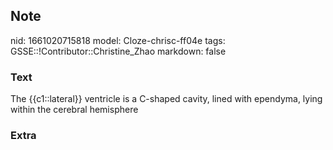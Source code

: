 ## Note
nid: 1661020715818
model: Cloze-chrisc-ff04e
tags: GSSE::!Contributor::Christine_Zhao
markdown: false

### Text
<div>
  <div>
    <div>
      <div>
        The {{c1::lateral}} ventricle is a C-shaped cavity, lined
        with ependyma, lying within the cerebral hemisphere
      </div>
    </div>
  </div>
</div>

### Extra

